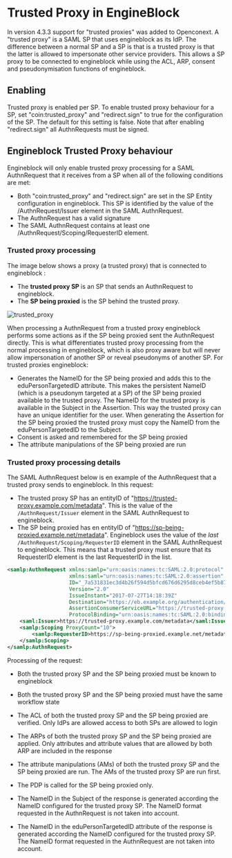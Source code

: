 # Trusted Proxy in EngineBlock

In version 4.3.3 support for "trusted proxies" was added to Openconext. A "trusted proxy" is a SAML SP that uses engineblock as its IdP. The difference between a normal SP and a SP is that is a trusted proxy is that the latter is allowed to impersonate other service providers. This allows a SP proxy to be connected to engineblock while using the ACL, ARP, consent and pseudonymisation functions of engineblock.


## Enabling

Trusted proxy is enabled per SP. To enable trusted proxy behaviour for a SP, set "coin:trusted_proxy" and "redirect.sign" to true for the configuration of the SP. The default for this setting is false. Note that after enabling "redirect.sign" all AuthnRequests must be signed.

## Engineblock Trusted Proxy behaviour

Engineblock will only enable trusted proxy processing for a SAML AuthnRequest that it receives from a SP when all of the following conditions are met:
* Both "coin:trusted_proxy" and "redirect.sign" are set in the SP Entity configuration in engineblock. This SP is identified by the value of the /AuthnRequest/Issuer element in the SAML AuthnRequest.
* The AuthnRequest has a valid signature
* The SAML AuthnRequest contains at least one /AuthnRequest/Scoping/RequesterID element.

### Trusted proxy processing

The image below shows a proxy (a trusted proxy) that is connected to engineblock :
* The __trusted proxy SP__ is an SP that sends an AuthnRequest to engineblock.
* The __SP being proxied__ is the SP behind the trusted proxy.

![trusted_proxy](trusted_proxy.png)

When processing a AuthnRequest from a trusted proxy engineblock performs some actions as if the SP being proxied sent the AuthnRequest directly. This is what differentiates trusted proxy processing from the normal processing in engineblock, which is also proxy aware but will never allow impersonation of another SP or reveal pseudonyms of another SP. For trusted proxies engineblock:
* Generates the NameID for the SP being proxied and adds this to the eduPersonTargetedID attribute. This makes the persistent NameID (which is a pseudonym targeted at a SP) of the SP being proxied available to the trusted proxy. The NameID for the trusted proxy is available in the Subject in the Assertion. This way the trusted proxy can have an unique identifier for the user. When generating the Assertion for the SP being proxied the trusted proxy must copy the NameID from the eduPersonTargetedID to the Subject.
* Consent is asked and remembered for the SP being proxied
* The attribute manipulations of the SP being proxied are run

### Trusted proxy processing details

The SAML AuthnRequest below is en example of the AuthnRequest that a trusted proxy sends to engineblock. In this request:
* The trusted proxy SP has an entityID of "https://trusted-proxy.example.com/metadata". This is the value of the `/AuthnRequest/Issuer` element in the SAML AuthnRequest to engineblock.
* The SP being proxied has en entityID of "https://sp-being-proxied.example.net/metadata". Engineblock uses the value of the _last_ `/AuthnRequest/Scoping/RequesterID` element in the SAML AuthnRequest to engineblock. This means that a trusted proxy must ensure that its RequesterID element is the last RequesterID in the list.

```xml
<samlp:AuthnRequest xmlns:samlp="urn:oasis:names:tc:SAML:2.0:protocol"
                    xmlns:saml="urn:oasis:names:tc:SAML:2.0:assertion"
                    ID="_7a531831ec3d4b26f594d5bfcd676d6295d8ceb4ef5b8742c8b6f39a2a11"
                    Version="2.0"
                    IssueInstant="2017-07-27T14:18:39Z"
                    Destination="https://eb.example.org/authentication/idp/single-sign-on"
                    AssertionConsumerServiceURL="https://trusted-proxy.example.com/consume-assertion"
                    ProtocolBinding="urn:oasis:names:tc:SAML:2.0:bindings:HTTP-POST">
    <saml:Issuer>https://trusted-proxy.example.com/metadata</saml:Issuer>
    <samlp:Scoping ProxyCount="10">
        <samlp:RequesterID>https://sp-being-proxied.example.net/metadata</samlp:RequesterID>
    </samlp:Scoping>
</samlp:AuthnRequest>
```

Processing of the request:
* Both the trusted proxy SP and the SP being proxied must be known to engineblock
* Both the trusted proxy SP and the SP being proxied must have the same workflow state

* The ACL of both the trusted proxy SP and the SP being proxied are verified. Only IdPs are allowed access to both SPs are allowed to login
* The ARPs of both the trusted proxy SP and the SP being proxied are applied. Only attributes and attribute values that are allowed by both ARP are included in the response
* The attribute manipulations (AMs) of both the trusted proxy SP and the SP being proxied are run. The AMs of the trusted proxy SP are run first.
* The PDP is called for the SP being proxied only.

* The NameID in the Subject of the response is generated according the NameID configured for the trusted proxy SP. The NameID format requested in the AuthnRequest is not taken into account.
* The NameID in the eduPersonTargetedID attribute of the response is generated according the NameID configured for the trusted proxy SP. The NameID format requested in the AuthnRequest are not taken into account.
